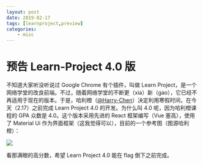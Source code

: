 ```yaml
---
layout: post
date: 2019-02-17
tags: [learnproject,preview]
categories:
    - misc
---
```


# 预告 Learn-Project 4.0 版

不知道大家听没听说过 Google Chrome 有个插件，叫做 Learn Project，是一个网络学堂的改良前端。不过，随着网络学堂的不断更（xia）新（gao），它已经不再适用于现在的版本。于是，哈利橙（[@Harry-Chen](https://github.com/Harry-Chen)）决定利用寒假时间，在今天（2.17）之前完成 Learn Project 4.0 的开发。为什么叫 4.0 呢，因为哈利橙课程的 GPA 众数是 4.0。这个版本采用先进的 React 框架编写（Vue 塞高），使用了 Material Ui 作为界面框架（这我觉得可以），目前的一个参考图（图源哈利橙）：

![](/images/learn_project.png)

看那满眼的高分数，希望 Learn Project 4.0 能在 flag 倒下之前完成。

